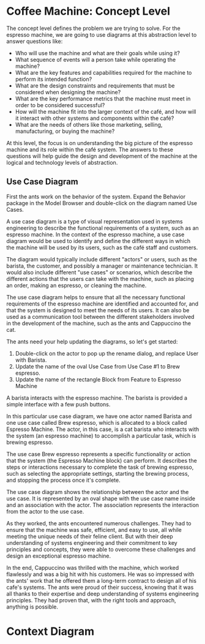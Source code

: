 # Coffee Machine: Concept Level

The concept level defines the problem we are trying to solve. For the espresso
machine, we are going to use diagrams at this abstraction level to answer questions like:

- Who will use the machine and what are their goals while using it?
- What sequence of events will a person take while operating the machine?
- What are the key features and capabilities required for the machine to perform its intended function?
- What are the design constraints and requirements that must be considered when designing the machine?
- What are the key performance metrics that the machine must meet in order to be considered successful?
- How will the machine fit into the larger context of the café, and how will it
  interact with other systems and components within the café?
- What are the needs of others like those marketing, selling, manufacturing, or buying the machine?

At this level, the focus is on understanding the big picture of the espresso
machine and its role within the café system. The answers to these questions will
help guide the design and development of the machine at the logical and
technology levels of abstraction.

## Use Case Diagram

First the ants work on the behavior of the system. Expand the Behavior package
in the Model Browser and double-click on the diagram named Use Cases.

A use case diagram is a type of visual representation used in systems
engineering to describe the functional requirements of a system, such as an
espresso machine. In the context of the espresso machine, a use case diagram
would be used to identify and define the different ways in which the machine
will be used by its users, such as the café staff and customers.

The diagram would typically include different "actors" or users, such as the
barista, the customer, and possibly a manager or maintenance technician. It
would also include different "use cases" or scenarios, which describe the
different actions that the users can take with the machine, such as placing an
order, making an espresso, or cleaning the machine.

The use case diagram helps to ensure that all the necessary functional
requirements of the espresso machine are identified and accounted for, and that
the system is designed to meet the needs of its users. It can also be used as a
communication tool between the different stakeholders involved in the
development of the machine, such as the ants and Cappuccino the cat.

The ants need your help updating the diagrams, so let's get started:

1. Double-click on the actor to pop up the rename dialog, and replace User with
   Barista.
2. Update the name of the oval Use Case from Use Case #1 to Brew espresso.
3. Update the name of the rectangle Block from Feature to Espresso Machine

A barista interacts with the espresso machine.
The barista is provided a simple interface with a few push buttons.

In this particular use case diagram, we have one actor named Barista and one
use case called Brew espresso, which is allocated to a block called Espresso
Machine. The actor, in this case, is a cat barista who interacts with the
system (an espresso machine) to accomplish a particular task, which is brewing
espresso.

The use case Brew espresso represents a specific functionality or action that
the system (the Espresso Machine block) can perform. It describes the steps or
interactions necessary to complete the task of brewing espresso, such as
selecting the appropriate settings, starting the brewing process, and stopping
the process once it's complete.

The use case diagram shows the relationship between the actor and the use case.
It is represented by an oval shape with the use case name inside and an
association with the actor. The association represents the interaction from the
actor to the use case.

As they worked, the ants encountered numerous challenges. They had to ensure
that the machine was safe, efficient, and easy to use, all while meeting the
unique needs of their feline client. But with their deep understanding of
systems engineering and their commitment to key principles and concepts, they
were able to overcome these challenges and design an exceptional espresso
machine.

In the end, Cappuccino was thrilled with the machine, which worked flawlessly
and was a big hit with his customers. He was so impressed with the ants' work
that he offered them a long-term contract to design all of his cafe's systems.
The ants were proud of their success, knowing that it was all thanks to their
expertise and deep understanding of systems engineering principles. They had
proven that, with the right tools and approach, anything is possible.

# Context Diagram

